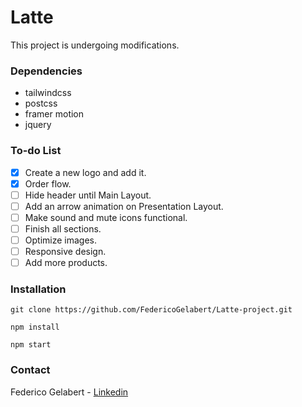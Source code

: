 # Latte

This project is undergoing modifications.


### Dependencies

- tailwindcss
- postcss
- framer motion
- jquery

### To-do List

- [x] Create a new logo and add it.
- [x] Order flow.
- [ ] Hide header until Main Layout.
- [ ] Add an arrow animation on Presentation Layout.
- [ ] Make sound and mute icons functional.
- [ ] Finish all sections.
- [ ] Optimize images.
- [ ] Responsive design.
- [ ] Add more products.

### Installation

```
git clone https://github.com/FedericoGelabert/Latte-project.git

npm install

npm start
```

### Contact

Federico Gelabert - [Linkedin](https://www.linkedin.com/in/federico-gelabert/)